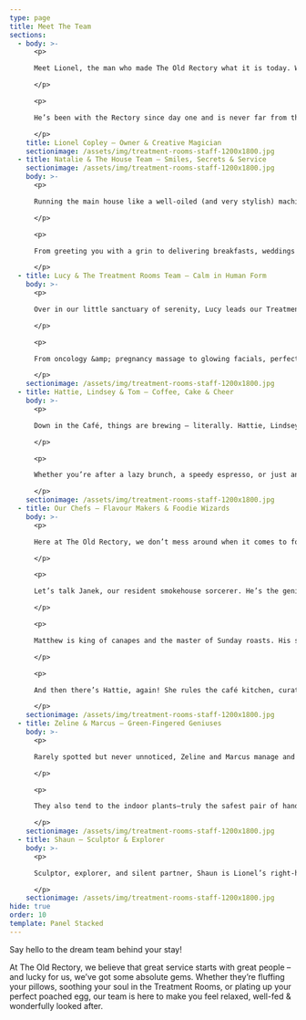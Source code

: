 ```yaml
---
type: page
title: Meet The Team
sections:
  - body: >-
      <p>

      Meet Lionel, the man who made The Old Rectory what it is today. With a background in fashion &amp; a flair for interior design, Lionel is the brains (and the eye) behind our beautiful spaces – from the handpicked artwork to the custom-made cushions you won’t want to get up from.

      </p>

      <p>

      He’s been with the Rectory since day one and is never far from the action – whether he’s redesigning a room, pottering in the garden, or sneaking a slice of cake (we see you Lionel!).

      </p>
    title: Lionel Copley – Owner & Creative Magician
    sectionimage: /assets/img/treatment-rooms-staff-1200x1800.jpg
  - title: Natalie & The House Team – Smiles, Secrets & Service
    sectionimage: /assets/img/treatment-rooms-staff-1200x1800.jpg
    body: >-
      <p>

      Running the main house like a well-oiled (and very stylish) machine is Natalie, along with her brilliant team of hospitality heroes. They’ve got hearts of gold, years of experience, and more tips on Hastings that a local tour guide.

      </p>

      <p>

      From greeting you with a grin to delivering breakfasts, weddings &amp; afternoon teas worthy of a Michelin Key, they’ve mastered the art of making every guest feel like royalty – with a cuppa always close by.

      </p>
  - title: Lucy & The Treatment Rooms Team – Calm in Human Form
    body: >-
      <p>

      Over in our little sanctuary of serenity, Lucy leads our Treatment Rooms team – a group of calm, kind and wonderfully skilled therapists. They’re up to date with all the latest techniques and tailor every treatment to you.

      </p>

      <p>

      From oncology &amp; pregnancy massage to glowing facials, perfectly polished pedicures, and everything in between, this team is here to help you float out feeling like your very best self.

      </p>
    sectionimage: /assets/img/treatment-rooms-staff-1200x1800.jpg
  - title: Hattie, Lindsey & Tom – Coffee, Cake & Cheer
    body: >-
      <p>

      Down in the Café, things are brewing – literally. Hattie, Lindsey and Tom are the smiling trio behind every silky flat white &amp; freshly baked slice of heaven.

      </p>

      <p>

      Whether you’re after a lazy brunch, a speedy espresso, or just an excuse to eat cake (no judgement here), they’re the ones making it happen – with good vibes and great tunes guaranteed.

      </p>
    sectionimage: /assets/img/treatment-rooms-staff-1200x1800.jpg
  - title: Our Chefs – Flavour Makers & Foodie Wizards
    body: >-
      <p>

      Here at The Old Rectory, we don’t mess around when it comes to food. Our chefs are passionate about every bite, using seasonal, local ingredients to create dishes that feel both comforting and a little bit special.

      </p>

      <p>

      Let’s talk Janek, our resident smokehouse sorcerer. He’s the genius behind our hot smoked salmon &amp; kippers, and the hands behind our home-cured bacon, handmade sausages and indulgent black pudding. When he’s not manning the BBQ at a wedding, you’ll find him tending our edible garden – or giving some TLC to our fish pond. Yes, really.

      </p>

      <p>

      Matthew is king of canapes and the master of Sunday roasts. His seasonal menus are all about honest, hearty food done right – with a little flair thrown in for good measure. From delicate bites to full-on feasts, he makes sure every meal tells a story (and ends with a clean plate).

      </p>

      <p>

      And then there’s Hattie, again! She rules the café kitchen, curating a day to day menu that hits the sweet spot for breakfast, brunch and lunch. All our cakes? Her handiwork. All the “mmm” sounds coming from the café? Also her fault. You’ve been warned.

      </p>
    sectionimage: /assets/img/treatment-rooms-staff-1200x1800.jpg
  - title: Zeline & Marcus – Green-Fingered Geniuses
    body: >-
      <p>

      Rarely spotted but never unnoticed, Zeline and Marcus manage and maintain our beautiful walled garden. From tiny seedlings to a sprawling grapevine, these two strike the perfect balance between creating an ecological haven for birds, bees, and guests. They’re an iconic duo who take the time to ensure that, no matter the season, our gardens always have the wow factor.

      </p>

      <p>

      They also tend to the indoor plants—truly the safest pair of hands to bring a touch of green to our communal spaces, dining room tables, and each guest room.

      </p>
    sectionimage: /assets/img/treatment-rooms-staff-1200x1800.jpg
  - title: Shaun – Sculptor & Explorer
    body: >-
      <p>

      Sculptor, explorer, and silent partner, Shaun is Lionel’s right-hand man. Long-time friend and Old Rectory alumnus, Shaun has several art installations throughout the Rectory, café, and garden. When he’s not off exploring the globe, you’ll often find him sampling delights and chatting with friends in the café.

      </p>
    sectionimage: /assets/img/treatment-rooms-staff-1200x1800.jpg
hide: true
order: 10
template: Panel Stacked
---
```

Say hello to the dream team behind your stay!

At The Old Rectory, we believe that great service starts with great people – and lucky for us, we’ve got some absolute gems. Whether they’re fluffing your pillows, soothing your soul in the Treatment Rooms, or plating up your perfect poached egg, our team is here to make you feel relaxed, well-fed &amp; wonderfully looked after.
